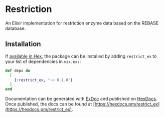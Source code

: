 # Restriction

An Elixir implementation for restriction enzyme data based on the REBASE
database.

## Installation

If [available in Hex](https://hex.pm/docs/publish), the package can be installed
by adding `restrict_ex` to your list of dependencies in `mix.exs`:

```elixir
def deps do
  [
    {:restrict_ex, "~> 0.1.0"}
  ]
end
```

Documentation can be generated with [ExDoc](https://github.com/elixir-lang/ex_doc)
and published on [HexDocs](https://hexdocs.pm). Once published, the docs can
be found at [https://hexdocs.pm/restrict_ex](https://hexdocs.pm/restrict_ex).
